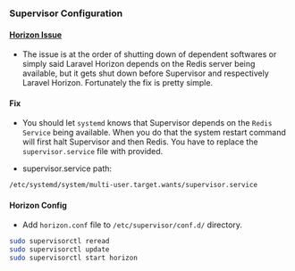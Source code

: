 ### Supervisor Configuration

#### [Horizon Issue](https://dokov.bg/errors-flood-when-restarting-ubuntu-with-laravel-horizon)
* The issue is at the order of shutting down of dependent softwares or simply said Laravel Horizon depends on the Redis server being available, but it gets shut down before Supervisor and respectively Laravel Horizon. Fortunately the fix is pretty simple.

#### Fix
* You should let `systemd` knows that Supervisor depends on the `Redis Service` being available. When you do that the system restart command will first halt Supervisor and then Redis. You have to replace the `supervisor.service` file with provided.

* supervisor.service path: 

```bash
/etc/systemd/system/multi-user.target.wants/supervisor.service
```

#### Horizon Config
* Add `horizon.conf` file to `/etc/supervisor/conf.d/` directory.

```bash
sudo supervisorctl reread
sudo supervisorctl update
sudo supervisorctl start horizon
```

